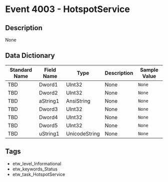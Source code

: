# Event 4003 - HotspotService

## Description
None

## Data Dictionary
|Standard Name|Field Name|Type|Description|Sample Value|
|---|---|---|---|---|
|TBD|Dword1|UInt32|None|`None`|
|TBD|Dword2|UInt32|None|`None`|
|TBD|aString1|AnsiString|None|`None`|
|TBD|Dword3|UInt32|None|`None`|
|TBD|Dword4|UInt32|None|`None`|
|TBD|Dword5|UInt32|None|`None`|
|TBD|uString1|UnicodeString|None|`None`|

## Tags
* etw_level_Informational
* etw_keywords_Status
* etw_task_HotspotService